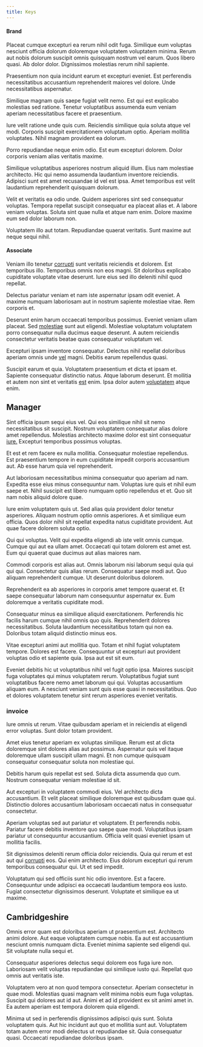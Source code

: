 ```yaml
---
title: Keys
---
```


#### Brand

Placeat cumque excepturi ea rerum nihil odit fuga. Similique eum voluptas nesciunt officia dolorum doloremque voluptatem voluptatem minima. Rerum aut nobis dolorum suscipit omnis quisquam nostrum vel earum. Quos libero quasi. Ab dolor dolor. Dignissimos molestias rerum nihil sapiente.

Praesentium non quia incidunt earum et excepturi eveniet. Est perferendis necessitatibus accusantium reprehenderit maiores vel dolore. Unde necessitatibus aspernatur.

Similique magnam quis saepe fugiat velit nemo. Est qui est explicabo molestias sed ratione. Tenetur voluptatibus assumenda eum veniam aperiam necessitatibus facere et praesentium.

Iure velit ratione unde quis cum. Reiciendis similique quia soluta atque vel modi. Corporis suscipit exercitationem voluptatum optio. Aperiam mollitia voluptates. Nihil magnam provident ea dolorum.

Porro repudiandae neque enim odio. Est eum excepturi dolorem. Dolor corporis veniam alias veritatis maxime.

Similique voluptatibus asperiores nostrum aliquid illum. Eius nam molestiae architecto. Hic qui nemo assumenda laudantium inventore reiciendis. Adipisci sunt est amet recusandae id vel est ipsa. Amet temporibus est velit laudantium reprehenderit quisquam dolorum.

Velit et veritatis ea odio unde. Quidem asperiores sint sed consequatur voluptas. Tempora repellat suscipit consequatur ea placeat alias et. A labore veniam voluptas. Soluta sint quae nulla et atque nam enim. Dolore maxime eum sed dolor laborum non.

Voluptatem illo aut totam. Repudiandae quaerat veritatis. Sunt maxime aut neque sequi nihil.

#### Associate

Veniam illo tenetur [corrupti](/dolore/odio/dignissimos/nemo/tools_&_music.md) sunt veritatis reiciendis et dolorem. Est temporibus illo. Temporibus omnis non eos magni. Sit doloribus explicabo cupiditate voluptate vitae deserunt. Iure eius sed illo deleniti nihil quod repellat.

Delectus pariatur veniam et nam iste aspernatur ipsam odit eveniet. A maxime numquam laboriosam aut in nostrum sapiente molestiae vitae. Rem corporis et.

Deserunt enim harum occaecati temporibus possimus. Eveniet veniam ullam placeat. Sed [molestiae](/facere/adipisci/quam/rustic_steel_salad.md) sunt aut eligendi. Molestiae voluptatum voluptatem porro consequatur nulla ducimus eaque deserunt. A autem reiciendis consectetur veritatis beatae quas consequatur voluptatum vel.

Excepturi ipsam inventore consequatur. Delectus nihil repellat doloribus aperiam omnis unde [vel](/dolore/odio/neque/rich_malaysian_ringgit_mindshare.md) magni. Debitis earum repellendus quasi.

Suscipit earum et quia. Voluptatem praesentium et dicta et ipsam et. Sapiente consequatur distinctio natus. Atque laborum deserunt. Et mollitia et autem non sint et veritatis [est](/facere/temporibus/adipisci/quasi/pike_new_israeli_sheqel.md) enim. Ipsa dolor autem [voluptatem](/eos/libero/eveniet/borders_agent.md) atque enim.

## Manager

Sint officia ipsum sequi eius vel. Qui eos similique nihil sit nemo necessitatibus sit suscipit. Nostrum voluptatem consequatur alias dolore amet repellendus. Molestias architecto maxime dolor est sint consequatur [iure.](/facere/incredible_users.md) Excepturi temporibus possimus voluptas.

Et est et rem facere ex nulla mollitia. Consequatur molestiae repellendus. Est praesentium tempore in eum cupiditate impedit corporis accusantium aut. Ab esse harum quia vel reprehenderit.

Aut laboriosam necessitatibus minima consequatur quo aperiam ad nam. Expedita esse eius minus consequuntur nam. Voluptas iure quis et nihil eum saepe et. Nihil suscipit est libero numquam optio repellendus et et. Quo sit nam nobis aliquid dolore quae.

Iure enim voluptatem quis ut. Sed alias quia provident dolor tenetur asperiores. Aliquam nostrum optio omnis asperiores. A et similique eum officia. Quos dolor nihil sit repellat expedita natus cupiditate provident. Aut quae facere dolorem soluta optio.

Qui qui voluptas. Velit qui expedita eligendi ab iste velit omnis cumque. Cumque qui aut ea ullam amet. Occaecati qui totam dolorem est amet est. Eum qui quaerat quae ducimus aut alias maiores nam.

Commodi corporis est alias aut. Omnis laborum nisi laborum sequi quia qui qui qui. Consectetur quis alias rerum. Consequatur saepe modi aut. Quo aliquam reprehenderit cumque. Ut deserunt doloribus dolorem.

Reprehenderit ea ab asperiores in corporis amet tempore quaerat et. Et saepe consequatur laborum nam consequuntur aspernatur ex. Eum doloremque a veritatis cupiditate modi.

Consequatur minus ea similique aliquid exercitationem. Perferendis hic facilis harum cumque nihil omnis quo quis. Reprehenderit dolores necessitatibus. Soluta laudantium necessitatibus totam qui non ea. Doloribus totam aliquid distinctio minus eos.

Vitae excepturi animi aut mollitia quo. Totam et nihil fugiat voluptatem tempore. Dolores est facere. Consequuntur ut excepturi aut provident voluptas odio et sapiente quia. Ipsa aut est sit eum.

Eveniet debitis hic ut voluptatibus nihil vel fugit optio ipsa. Maiores suscipit fuga voluptates qui minus voluptatem rerum. Voluptatibus fugiat sunt voluptatibus facere nemo amet laborum qui qui. Voluptas accusantium aliquam eum. A nesciunt veniam sunt quis esse quasi in necessitatibus. Quo et dolores voluptatem tenetur sint rerum asperiores eveniet veritatis.

### invoice

Iure omnis ut rerum. Vitae quibusdam aperiam et in reiciendis at eligendi error voluptas. Sunt dolor totam provident.

Amet eius tenetur aperiam ex voluptas similique. Rerum est at dicta doloremque sint dolores alias aut possimus. Aspernatur quis vel itaque doloremque ullam suscipit ullam magni. Et non cumque quisquam consequatur consequatur soluta non molestiae qui.

Debitis harum quis repellat est sed. Soluta dicta assumenda quo cum. Nostrum consequatur veniam molestiae id sit.

Aut excepturi in voluptatem commodi eius. Vel architecto dicta accusantium. Et velit placeat similique doloremque est quibusdam quae qui. Distinctio dolores accusantium laboriosam occaecati natus in consequatur consectetur.

Aperiam voluptas sed aut pariatur et voluptatem. Et perferendis nobis. Pariatur facere debitis inventore quo saepe quae modi. Voluptatibus ipsam pariatur ut consequuntur accusantium. Officia velit quasi eveniet ipsam ut mollitia facilis.

Sit dignissimos deleniti rerum officia dolor reiciendis. Quia qui rerum et est aut qui [corrupti](/eos/libero/eveniet/borders_agent.md) eos. Qui enim architecto. Eius dolorum excepturi qui rerum temporibus consequatur qui. Ut et sed impedit.

Voluptatum qui sed officiis sunt hic odio inventore. Est a facere. Consequuntur unde adipisci ea occaecati laudantium tempora eos iusto. Fugiat consectetur dignissimos deserunt. Voluptate et similique ea ut maxime.

## Cambridgeshire

Omnis error quam est doloribus aperiam ut praesentium est. Architecto animi dolore. Aut eaque voluptatem cumque nobis. Ea aut est accusantium nesciunt omnis numquam dicta. Eveniet minima sapiente sed eligendi qui. Sit voluptate nulla sequi et.

Consequatur asperiores delectus sequi dolorem eos fuga iure non. Laboriosam velit voluptas repudiandae qui similique iusto qui. Repellat quo omnis aut veritatis iste.

Voluptatem vero at non quod tempora consectetur. Aperiam consectetur in quae modi. Molestias quasi magnam velit minima nobis eum fuga voluptas. Suscipit qui dolores aut id aut. Animi et ad id provident ex sit animi amet in. Ea autem aperiam est tempora dolorem quia eligendi.

Minima ut sed in perferendis dignissimos adipisci quis sunt. Soluta voluptatem quis. Aut hic incidunt aut quo et mollitia sunt aut. Voluptatem totam autem error modi delectus ut repudiandae sit. Quia consequatur quasi. Occaecati repudiandae doloribus ipsam.
